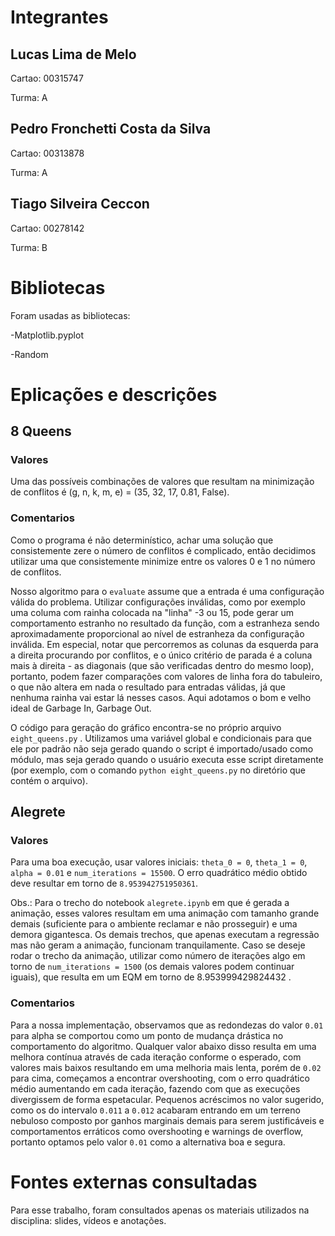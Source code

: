 # Integrantes

## Lucas Lima de Melo

Cartao: 00315747

Turma: A

## Pedro Fronchetti Costa da Silva

Cartao: 00313878

Turma: A

## Tiago Silveira Ceccon

Cartao: 00278142

Turma: B

# Bibliotecas

Foram usadas as bibliotecas:

-Matplotlib.pyplot

-Random

# Eplicações e descrições

## 8 Queens

### Valores

Uma das possíveis combinações de valores que resultam na minimização de conflitos é (g, n, k, m, e) = (35, 32, 17, 0.81, False).

### Comentarios

Como o programa é não determinístico, achar uma solução que consistemente zere o número de conflitos é complicado, então decidimos utilizar uma que consistemente minimize entre
os valores 0 e 1 no número de conflitos.

Nosso algoritmo para o `evaluate` assume que a entrada é uma configuração válida do problema. Utilizar configurações inválidas, como por exemplo uma columa com rainha colocada na "linha" -3 ou 15, pode gerar um comportamento estranho no resultado da função, com a estranheza sendo aproximadamente proporcional ao nível de estranheza da configuração inválida. Em especial, notar que percorremos as colunas da esquerda para a direita procurando por conflitos, e o único critério de parada é a coluna mais à direita - as diagonais (que são verificadas dentro do mesmo loop), portanto, podem fazer comparações com valores de linha fora do tabuleiro, o que não altera em nada o resultado para entradas válidas, já que nenhuma rainha vai estar lá nesses casos. Aqui adotamos o bom e velho ideal de Garbage In, Garbage Out.

O código para geração do gráfico encontra-se no próprio arquivo `eight_queens.py` . Utilizamos uma variável global e condicionais para que ele por padrão não seja gerado quando o script é importado/usado como módulo, mas seja gerado quando o usuário executa esse script diretamente (por exemplo, com o comando `python eight_queens.py` no diretório que contém o arquivo).

## Alegrete

### Valores

Para uma boa execução, usar valores iniciais: `theta_0 = 0`, `theta_1 = 0`, `alpha = 0.01` e `num_iterations = 15500`. O erro quadrático médio obtido deve resultar em torno de `8.953942751950361`.

Obs.: Para o trecho do notebook `alegrete.ipynb` em que é gerada a animação, esses valores resultam em uma animação com tamanho grande demais (suficiente para o ambiente reclamar e não prosseguir) e uma demora gigantesca. Os demais trechos, que apenas executam a regressão mas não geram a animação, funcionam tranquilamente. Caso se deseje rodar o trecho da animação, utilizar como número de iterações algo em torno de `num_iterations = 1500` (os demais valores podem continuar iguais), que resulta em um EQM em torno de 8.953999429824432 .

### Comentarios

Para a nossa implementação, observamos que as redondezas do valor `0.01` para alpha se comportou como um ponto de mudança drástica no comportamento do algoritmo. Qualquer valor abaixo disso resulta em uma melhora contínua através de cada iteração conforme o esperado, com valores mais baixos resultando em uma melhoria mais lenta, porém de `0.02` para cima, começamos a encontrar overshooting, com o erro quadrático médio aumentando em cada iteração, fazendo com que as execuções divergissem de forma espetacular. Pequenos acréscimos no valor sugerido, como os do intervalo `0.011` a `0.012` acabaram entrando em um terreno nebuloso composto por ganhos marginais demais para serem justificáveis e comportamentos erráticos como overshooting e warnings de overflow, portanto optamos pelo valor `0.01` como a alternativa boa e segura.

# Fontes externas consultadas

Para esse trabalho, foram consultados apenas os materiais utilizados na disciplina: slides, vídeos e anotações.
